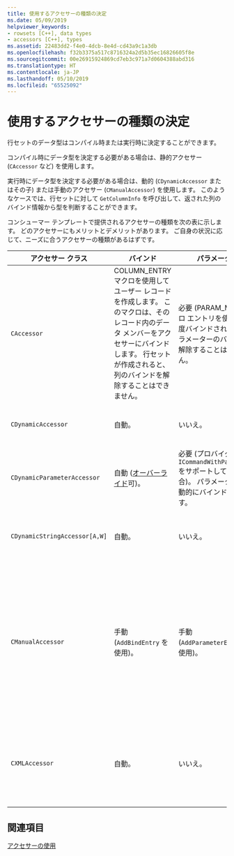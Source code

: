 ```yaml
---
title: 使用するアクセサーの種類の決定
ms.date: 05/09/2019
helpviewer_keywords:
- rowsets [C++], data types
- accessors [C++], types
ms.assetid: 22483dd2-f4e0-4dcb-8e4d-cd43a9c1a3db
ms.openlocfilehash: f32b3375a517c8716324a2d5b35ec16826605f8e
ms.sourcegitcommit: 00e26915924869cd7eb3c971a7d0604388abd316
ms.translationtype: HT
ms.contentlocale: ja-JP
ms.lasthandoff: 05/10/2019
ms.locfileid: "65525092"
---
```

# <a name="determining-which-type-of-accessor-to-use"></a>使用するアクセサーの種類の決定

行セットのデータ型はコンパイル時または実行時に決定することができます。

コンパイル時にデータ型を決定する必要がある場合は、静的アクセサー (`CAccessor` など) を使用します。 

実行時にデータ型を決定する必要がある場合は、動的 (`CDynamicAccessor` またはその子) または手動のアクセサー (`CManualAccessor`) を使用します。 このようなケースでは、行セットに対して `GetColumnInfo` を呼び出して、返された列のバインド情報から型を判断することができます。

コンシューマー テンプレートで提供されるアクセサーの種類を次の表に示します。 どのアクセサーにもメリットとデメリットがあります。 ご自身の状況に応じて、ニーズに合うアクセサーの種類があるはずです。

|アクセサー クラス|バインド|パラメーター|コメント|
|--------------------|-------------|---------------|-------------|
|`CAccessor`|COLUMN_ENTRY マクロを使用してユーザー レコードを作成します。 このマクロは、そのレコード内のデータ メンバーをアクセサーにバインドします。 行セットが作成されると、列のバインドを解除することはできません。|必要 (PARAM_MAP マクロ エントリを使用)。 一度バインドされると、パラメーターのバインドを解除することはできません。|コードが少ないため、最も高速なアクセサーです。|
|`CDynamicAccessor`|自動。|いいえ。|行セット内のデータ型がわからない場合に役立ちます。|
|`CDynamicParameterAccessor`|自動 ([オーバーライド](../../data/oledb/overriding-a-dynamic-accessor.md)可)。|必要 (プロバイダーが `ICommandWithParameters` をサポートしている場合)。 パラメーターは自動的にバインドされます。|`CDynamicAccessor` よりも低速ですが、汎用ストアド プロシージャの呼び出しに便利です。|
|`CDynamicStringAccessor[A,W]`|自動。|いいえ。|文字列データとしてデータ ストアからアクセスされるデータを取得します。|
|`CManualAccessor`|手動 (`AddBindEntry` を使用)。|手動 (`AddParameterEntry` を使用)。|高速。パラメーターと列は 1 回だけバインドされます。 使用するデータ型はユーザーが決定します (例については、[DBVIEWER](https://github.com/Microsoft/VCSamples) サンプルを参照)。`CDynamicAccessor` や `CAccessor` よりも多くのコードが必要です。 OLE DB の直接呼び出しに似ています。|
|`CXMLAccessor`|自動。|いいえ。|文字列データとしてデータ ストアからアクセスされるデータを取得し、それを XML タグ付けデータとして書式設定します。|

## <a name="see-also"></a>関連項目

[アクセサーの使用](../../data/oledb/using-accessors.md)